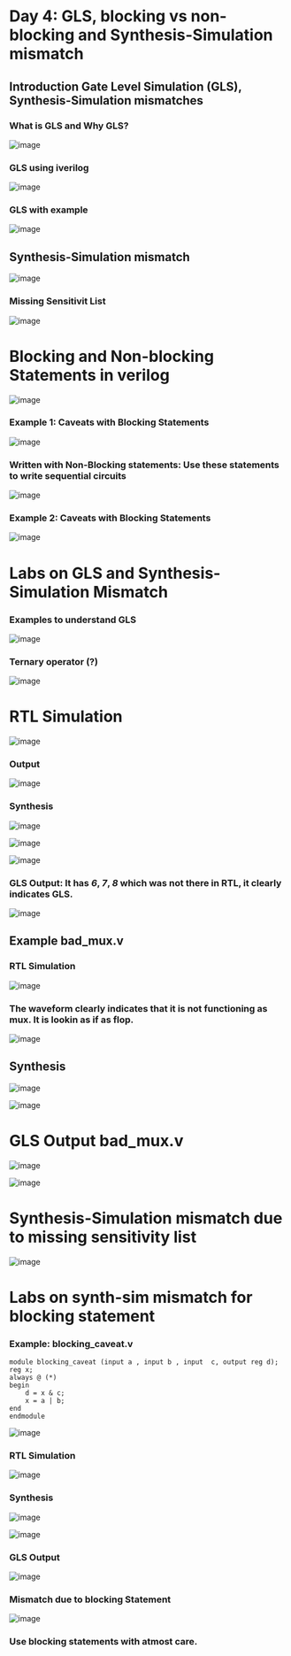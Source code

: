 # Day 4: GLS, blocking vs non-blocking and Synthesis-Simulation mismatch

## Introduction Gate Level Simulation (GLS), Synthesis-Simulation mismatches

### What is GLS and Why GLS?

![image](https://github.com/user-attachments/assets/43b84a9f-3c12-4d05-8366-ea6307aff677)

### GLS using iverilog

![image](https://github.com/user-attachments/assets/d60ec4fa-c240-4763-b9b1-f1093bb89d6e)

### GLS with example

![image](https://github.com/user-attachments/assets/c754cb26-0347-4c77-ad55-275797d9a434)

## Synthesis-Simulation mismatch

![image](https://github.com/user-attachments/assets/73867b06-17aa-43a3-aad9-125f3b3e259a)

### Missing Sensitivit List

![image](https://github.com/user-attachments/assets/46693612-003b-4aef-aea5-3173337d5a70)

# Blocking and Non-blocking Statements in verilog

![image](https://github.com/user-attachments/assets/12f24d1a-69cf-4309-9afd-dffb5e7bd179)

### Example 1: Caveats with Blocking Statements

![image](https://github.com/user-attachments/assets/3140adf7-5f9b-4f2d-82ba-44bc72e0dbf6)

### Written with Non-Blocking statements: Use these statements to write sequential circuits

![image](https://github.com/user-attachments/assets/27a8db0b-133d-4975-9dbb-878a12b797e0)

### Example 2: Caveats with Blocking Statements

![image](https://github.com/user-attachments/assets/e9f16714-a83e-4ba0-920b-47bce3ee7a78)


#  Labs on GLS and Synthesis-Simulation Mismatch

### Examples to understand GLS

![image](https://github.com/user-attachments/assets/ad2191fc-a72f-4d31-96cb-05dc6aa41f27)

### Ternary operator (?)

![image](https://github.com/user-attachments/assets/0b5971f2-2995-4ae8-8395-46c4bb866ed4)

# RTL Simulation

![image](https://github.com/user-attachments/assets/18dc8b8c-b05f-4e92-a073-1a6ef07b4749)

### Output

![image](https://github.com/user-attachments/assets/1a4f9543-5979-49e2-907a-defabf22db1f)

### Synthesis

![image](https://github.com/user-attachments/assets/e4ccc2de-0334-4ec5-bee0-23a5ece20487)

![image](https://github.com/user-attachments/assets/1b113711-a087-40fe-b0ba-80a71abbe4de)


![image](https://github.com/user-attachments/assets/a120c12d-d0cb-45d3-b54d-ca50ca2d36df)

### GLS Output: It has _6_, _7_, _8_ which was not there in RTL, it clearly indicates GLS.

![image](https://github.com/user-attachments/assets/8601072b-7581-4afe-ad44-89f15226c3b6)

## Example bad_mux.v

### RTL Simulation

![image](https://github.com/user-attachments/assets/75e106bc-295d-4d7b-9dff-00e0abfdb61d)

### The waveform clearly indicates that it is not functioning as mux. It is lookin as if as flop.

![image](https://github.com/user-attachments/assets/09743a29-f8cb-4efd-86fd-057ac71affac)

## Synthesis

![image](https://github.com/user-attachments/assets/31ea3a33-21c1-45c7-a9af-e23a4ef6d474)

![image](https://github.com/user-attachments/assets/789c34d5-5a07-41f3-b3ac-1fca387d9e49)

# GLS Output bad_mux.v

![image](https://github.com/user-attachments/assets/df78f3c2-e938-49cb-8b48-417a0470d6e9)

![image](https://github.com/user-attachments/assets/04e36312-f114-4f80-b793-ab2f201e3fb4)

# Synthesis-Simulation mismatch due to missing sensitivity list

![image](https://github.com/user-attachments/assets/8e360189-be33-4526-9e79-5b7cea54e0bd)

# Labs on synth-sim mismatch for blocking statement

### Example: blocking_caveat.v

```
module blocking_caveat (input a , input b , input  c, output reg d);
reg x;
always @ (*)
begin
	d = x & c;
	x = a | b;
end
endmodule

```

![image](https://github.com/user-attachments/assets/b2ba6b7f-5621-411f-af85-758d6ab29cfc)

### RTL Simulation

![image](https://github.com/user-attachments/assets/4ca50431-8aa5-4c5b-89f5-bf1ef3de59af)

### Synthesis

![image](https://github.com/user-attachments/assets/84cddbf0-fed9-419e-9051-56dffcc9823e)

![image](https://github.com/user-attachments/assets/0c1560dd-c2e3-4f8a-be21-f15c322027ce)

### GLS Output

![image](https://github.com/user-attachments/assets/7ccc21d3-62d9-4c15-b6e1-1b1b2522a55c)

### Mismatch due to blocking Statement

![image](https://github.com/user-attachments/assets/4fadd667-9040-4ef9-8f1e-32b81a20750c)

### Use blocking statements with atmost care.




